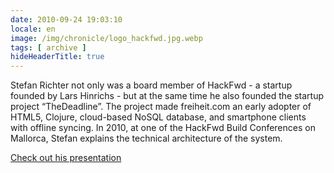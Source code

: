 ```yaml
---
date: 2010-09-24 19:03:10
locale: en
image: /img/chronicle/logo_hackfwd.jpg.webp
tags: [ archive ]
hideHeaderTitle: true
---
```



Stefan Richter not only was a board member of HackFwd - a startup founded by Lars Hinrichs - but at the same time he also founded the startup project “TheDeadline”. The project made freiheit.com an early adopter of HTML5, Clojure, cloud-based NoSQL database, and smartphone clients with offline syncing. In 2010, at one of the HackFwd Build Conferences on Mallorca, Stefan explains the technical architecture of the system.

[Check out his presentation](http://de.slideshare.net/smartrevolution/using-clojure-nosql-databases-and-functionalstyle-javascript-to-write-gextgeneration-html5-apps?related=1)
